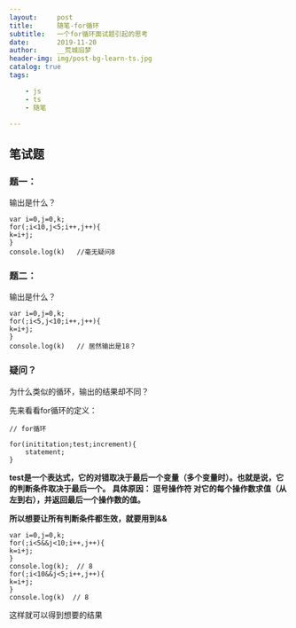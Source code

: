 ```yaml
---
layout:     post
title:      随笔-for循环
subtitle:   一个for循环面试题引起的思考
date:       2019-11-20
author:     __荒城旧梦
header-img: img/post-bg-learn-ts.jpg
catalog: true
tags:

    - js
    - ts
    - 随笔
    
---
```


## 笔试题

### 题一：

输出是什么？

	var i=0,j=0,k;
	for(;i<10,j<5;i++,j++){
	k=i+j;
	}
	console.log(k)   //毫无疑问8

### 题二：

输出是什么？

	var i=0,j=0,k;
	for(;i<5,j<10;i++,j++){
	k=i+j;
	}
	console.log(k)   // 居然输出是18？

### 疑问？

为什么类似的循环，输出的结果却不同？

先来看看for循环的定义：

	// for循环
	
	for(inititation;test;increment){
		statement;
	}


**test是一个表达式，它的对错取决于最后一个变量（多个变量时）。也就是说，它的判断条件取决于最后一个。**
**具体原因： 逗号操作符  对它的每个操作数求值（从左到右），并返回最后一个操作数的值。**

**所以想要让所有判断条件都生效，就要用到&&**

	var i=0,j=0,k;
	for(;i<5&&j<10;i++,j++){
	k=i+j;
	}
	console.log(k);  // 8
	for(;i<10&&j<5;i++,j++){
	k=i+j;
	}
	console.log(k)  // 8

这样就可以得到想要的结果
